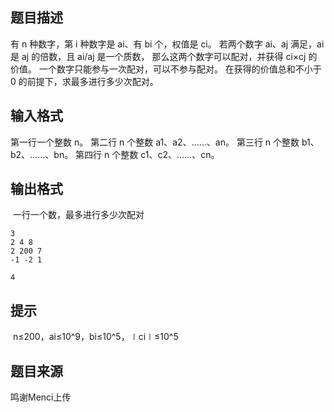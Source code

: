


## 题目描述
有 n 种数字，第 i 种数字是 ai、有 bi 个，权值是 ci。
若两个数字 ai、aj 满足，ai 是 aj 的倍数，且 ai/aj 是一个质数，
那么这两个数字可以配对，并获得 ci×cj 的价值。
一个数字只能参与一次配对，可以不参与配对。
在获得的价值总和不小于 0 的前提下，求最多进行多少次配对。
## 输入格式
第一行一个整数 n。
第二行 n 个整数 a1、a2、……、an。
第三行 n 个整数 b1、b2、……、bn。
第四行 n 个整数 c1、c2、……、cn。
## 输出格式
 一行一个数，最多进行多少次配对

```input1
3
2 4 8
2 200 7
-1 -2 1

```

```output1
4
```

## 提示
 n≤200，ai≤10^9，bi≤10^5，∣ci∣≤10^5
## 题目来源
鸣谢Menci上传


